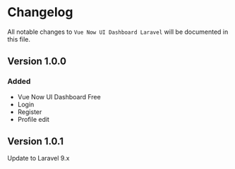 # Changelog

All notable changes to `Vue Now UI Dashboard Laravel`  will be documented in this file.

## Version 1.0.0

### Added
- Vue Now UI Dashboard Free
- Login
- Register
- Profile edit

## Version 1.0.1
Update to Laravel 9.x
